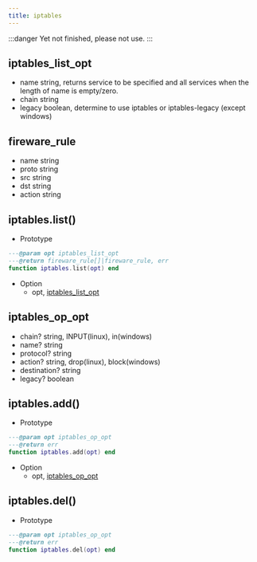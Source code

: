 ```yaml
---
title: iptables
---
```


:::danger
Yet not finished, please not use.
:::

## iptables_list_opt
* name string, returns service to be specified and all services when the length of name is empty/zero.
* chain string
* legacy boolean, determine to use iptables or iptables-legacy (except windows)

## fireware_rule
* name string
* proto string
* src string
* dst string
* action string

## iptables.list()

* Prototype
```lua
---@param opt iptables_list_opt
---@return fireware_rule[]|fireware_rule, err
function iptables.list(opt) end
```

* Option
    - opt, [iptables_list_opt](#iptables-list-opt)


## iptables_op_opt
* chain? string, INPUT(linux), in(windows)
* name? string
* protocol? string
* action? string, drop(linux), block(windows)
* destination? string
* legacy? boolean

## iptables.add()

* Prototype
```lua
---@param opt iptables_op_opt
---@return err
function iptables.add(opt) end
```

* Option
    - opt, [iptables_op_opt](#iptables-op-opt)

## iptables.del()

* Prototype
```lua
---@param opt iptables_op_opt
---@return err
function iptables.del(opt) end
```